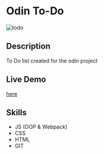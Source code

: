 # Odin To-Do

![todo]()

## Description
To Do list created for the odin project

## Live Demo

[here]()

## Skills
- JS (OOP & Webpack)
- CSS
- HTML
- GIT